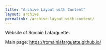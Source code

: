 ```yaml
---
title: "Archive Layout with Content"
layout: archive
permalink: /archive-layout-with-content/
---
```


Website of Romain Lafarguette. 

Main page: https://romainlafarguette.github.io/

